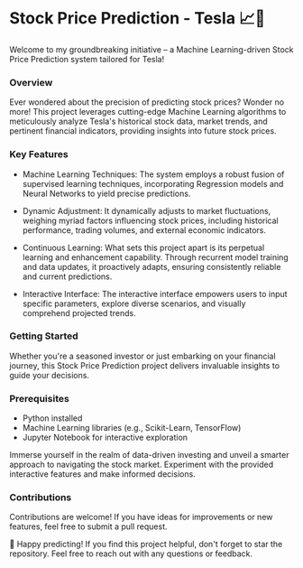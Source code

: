 # Stock Price Prediction - Tesla 📈🤖
Welcome to my groundbreaking initiative – a Machine Learning-driven Stock Price Prediction system tailored for Tesla!

### Overview
Ever wondered about the precision of predicting stock prices? Wonder no more! This project leverages cutting-edge Machine Learning algorithms to meticulously analyze Tesla's historical stock data, market trends, and pertinent financial indicators, providing insights into future stock prices.

### Key Features
- Machine Learning Techniques: The system employs a robust fusion of supervised learning techniques, incorporating Regression models and Neural Networks to yield precise predictions.

- Dynamic Adjustment: It dynamically adjusts to market fluctuations, weighing myriad factors influencing stock prices, including historical performance, trading volumes, and external economic indicators.

- Continuous Learning: What sets this project apart is its perpetual learning and enhancement capability. Through recurrent model training and data updates, it proactively adapts, ensuring consistently reliable and current predictions.

- Interactive Interface: The interactive interface empowers users to input specific parameters, explore diverse scenarios, and visually comprehend projected trends.

### Getting Started
Whether you're a seasoned investor or just embarking on your financial journey, this Stock Price Prediction project delivers invaluable insights to guide your decisions.

### Prerequisites
- Python installed
- Machine Learning libraries (e.g., Scikit-Learn, TensorFlow)
- Jupyter Notebook for interactive exploration

Immerse yourself in the realm of data-driven investing and unveil a smarter approach to navigating the stock market. Experiment with the provided interactive features and make informed decisions.

### Contributions
Contributions are welcome! If you have ideas for improvements or new features, feel free to submit a pull request.

🚀 Happy predicting! If you find this project helpful, don't forget to star the repository. Feel free to reach out with any questions or feedback.












